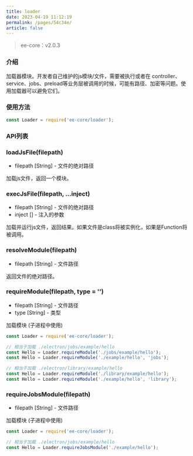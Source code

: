 ```yaml
---
title: loader
date: 2023-04-19 11:12:19
permalink: /pages/54c34e/
article: false
---
```


> ee-core：v2.0.3

###  介绍
加载器模块。开发者自己维护的js模块/文件，需要被执行或者在 controller、service、jobs、preload等业务层被调用的时候，可能有路径、加密等问题。使用加载器可以避免它们。
###  使用方法
```javascript
const Loader = require('ee-core/loader');
```
###  API列表
###  loadJsFile(filepath)

- filepath [String] - 文件的绝对路径

 加载js文件，返回一个模块。
###  execJsFile(filepath, ...inject)

- filepath [String] - 文件的绝对路径
- inject [] - 注入的参数

加载并运行js文件，返回结果。如果文件是class将被实例化，如果是Function将被调用。
###  resolveModule(filepath)

- filepath [String] - 文件路径

返回文件的绝对路径。
###  requireModule(filepath, type = '')

- filepath [String] - 文件路径
- type [String] - 类型

加载模块 (子进程中使用)
```javascript
const Loader = require('ee-core/loader');

// 相当于加载 ./electron/jobs/example/hello
const Hello = Loader.requireModule('./jobs/example/hello');
const Hello = Loader.requireModule('./example/hello', 'jobs');

// 相当于加载 ./electron/library/example/hello
const Hello = Loader.requireModule('./library/example/hello');
const Hello = Loader.requireModule('./example/hello', 'library');
```
###  requireJobsModule(filepath)

- filepath [String] - 文件路径

加载模块 (子进程中使用)
```javascript
const Loader = require('ee-core/loader');

// 相当于加载 ./electron/jobs/example/hello
const Hello = Loader.requireJobsModule('./example/hello');
```





